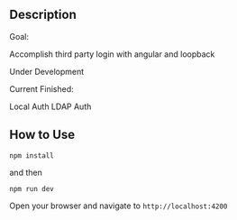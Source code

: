 ## Description

Goal:

Accomplish third party login with angular and loopback

Under Development

Current Finished:

Local Auth
LDAP Auth

## How to Use

```
npm install
```
and then
```
npm run dev
```

Open your browser and navigate to  ```http://localhost:4200```